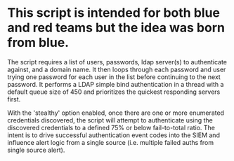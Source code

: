 # This script is intended for both blue and red teams but the idea was born from blue.
The script requires a list of users, passwords, ldap server(s) to authenticate against, and a domain name. 
It then loops through each password and user trying one password for each user in the list before continuing to the next password.
It performs a LDAP simple bind authentication in a thread with a default queue size of 450 and prioritizes the quickest responding servers first.

With the 'stealthy' option enabled, once there are one or more enumerated credentials discovered, the script will attempt to authenticate
using the discovered credentials to a defined 75% or below fail-to-total ratio. The intent is to drive successful authentication event codes
into the SIEM and influence alert logic from a single source (i.e. multiple failed auths from single source alert).
